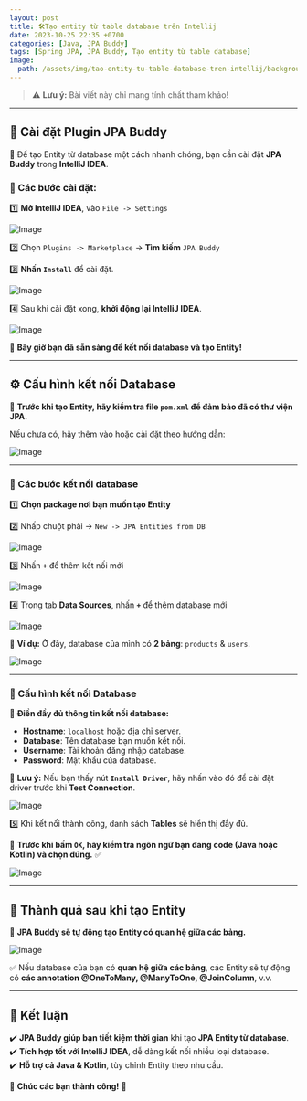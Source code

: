 ```yaml
---
layout: post
title: 🛠️Tạo entity từ table database trên Intellij
date: 2023-10-25 22:35 +0700
categories: [Java, JPA Buddy]
tags: [Spring JPA, JPA Buddy, Tạo entity từ table database]
image:
  path: /assets/img/tao-entity-tu-table-database-tren-intellij/background.jpg
---
```

> ⚠️ **Lưu ý:** Bài viết này chỉ mang tính chất tham khảo!

---

## 🚀 Cài đặt Plugin JPA Buddy

📌 Để tạo Entity từ database một cách nhanh chóng, bạn cần cài đặt **JPA Buddy** trong **IntelliJ IDEA**.

### 🔹 Các bước cài đặt:
1️⃣ **Mở IntelliJ IDEA**, vào `File -> Settings`
   
   ![Image](/assets/img/tao-entity-tu-table-database-tren-intellij/image-1.png)

2️⃣ Chọn `Plugins -> Marketplace` → **Tìm kiếm** `JPA Buddy`

3️⃣ **Nhấn `Install`** để cài đặt.
   
   ![Image](/assets/img/tao-entity-tu-table-database-tren-intellij/image-2.png)

4️⃣ Sau khi cài đặt xong, **khởi động lại IntelliJ IDEA**.
   
   ![Image](/assets/img/tao-entity-tu-table-database-tren-intellij/image-3.png)

📌 **Bây giờ bạn đã sẵn sàng để kết nối database và tạo Entity!**

---

## ⚙️ Cấu hình kết nối Database

📌 **Trước khi tạo Entity, hãy kiểm tra file `pom.xml` để đảm bảo đã có thư viện JPA.**

Nếu chưa có, hãy thêm vào hoặc cài đặt theo hướng dẫn:

   ![Image](/assets/img/tao-entity-tu-table-database-tren-intellij/image-4.png)

---

### 🔹 Các bước kết nối database

1️⃣ **Chọn package nơi bạn muốn tạo Entity**

2️⃣ Nhấp chuột phải → `New -> JPA Entities from DB`

   ![Image](/assets/img/tao-entity-tu-table-database-tren-intellij/image-5.png)

3️⃣ Nhấn **`+`** để thêm kết nối mới

   ![Image](/assets/img/tao-entity-tu-table-database-tren-intellij/image-6.png)

4️⃣ Trong tab **Data Sources**, nhấn **`+`** để thêm database mới

   ![Image](/assets/img/tao-entity-tu-table-database-tren-intellij/image-7.png)

📌 **Ví dụ:** Ở đây, database của mình có **2 bảng**: `products` & `users`.

   ![Image](/assets/img/tao-entity-tu-table-database-tren-intellij/image-8.png)

---

### 🔹 Cấu hình kết nối Database

📌 **Điền đầy đủ thông tin kết nối database:**

- **Hostname**: `localhost` hoặc địa chỉ server.
- **Database**: Tên database bạn muốn kết nối.
- **Username**: Tài khoản đăng nhập database.
- **Password**: Mật khẩu của database.

📌 **Lưu ý:** Nếu bạn thấy nút **`Install Driver`**, hãy nhấn vào đó để cài đặt driver trước khi **Test Connection**.

   ![Image](/assets/img/tao-entity-tu-table-database-tren-intellij/image-9.png)

5️⃣ Khi kết nối thành công, danh sách **Tables** sẽ hiển thị đầy đủ.

📌 **Trước khi bấm `OK`, hãy kiểm tra ngôn ngữ bạn đang code (Java hoặc Kotlin) và chọn đúng.** ✅

   ![Image](/assets/img/tao-entity-tu-table-database-tren-intellij/image-10.png)

---

## 🎯 Thành quả sau khi tạo Entity

📌 **JPA Buddy sẽ tự động tạo Entity có quan hệ giữa các bảng.** 

   ![Image](/assets/img/tao-entity-tu-table-database-tren-intellij/image-11.png)

✅ Nếu database của bạn có **quan hệ giữa các bảng**, các Entity sẽ tự động có **các annotation @OneToMany, @ManyToOne, @JoinColumn**, v.v.

---

## 🎉 Kết luận

✔️ **JPA Buddy giúp bạn tiết kiệm thời gian** khi tạo **JPA Entity từ database**.  
✔️ **Tích hợp tốt với IntelliJ IDEA**, dễ dàng kết nối nhiều loại database.  
✔️ **Hỗ trợ cả Java & Kotlin**, tùy chỉnh Entity theo nhu cầu.  

🚀 **Chúc các bạn thành công!** 🎯